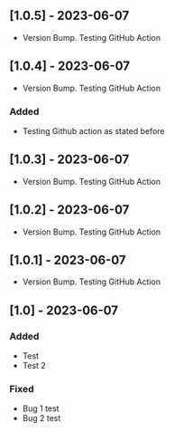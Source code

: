 ## [1.0.5] - 2023-06-07
- Version Bump. Testing GitHub Action
## [1.0.4] - 2023-06-07
- Version Bump. Testing GitHub Action
### Added
- Testing Github action as stated before

## [1.0.3] - 2023-06-07
- Version Bump. Testing GitHub Action

## [1.0.2] - 2023-06-07
- Version Bump. Testing GitHub Action

## [1.0.1] - 2023-06-07
- Version Bump. Testing GitHub Action

## [1.0] - 2023-06-07
### Added
- Test
- Test 2

### Fixed
- Bug 1 test
- Bug 2 test